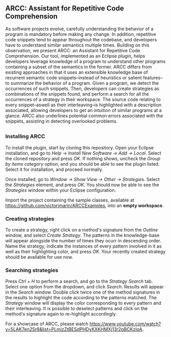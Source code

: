 ## ARCC: Assistant for Repetitive Code Comprehension

As software projects evolve, carefully understanding the behavior
of a program is mandatory before making any change. In addition, repetitive code snippets tend to appear throughout the codebase, and developers have to understand similar semantics multiple times. Building on this observation, we present ARCC: an Assistant for Repetitive Code Comprehension. Our tool, implemented
as an Eclipse plugin, helps developers leverage knowledge of a
program to understand other programs containing a subset of the
semantics in the former. ARCC differs from existing approaches in
that it uses an extensible knowledge base of recurrent semantic
code snippets–instead of heuristics or salient features–to summarize the behavior of a program. Given a program, we detect the occurrences of such snippets. Then, developers can create strategies as combinations of the snippets found, and perform a search for all the occurrences of a strategy in their workspace. The source
code relating to every snippet–aswell as their interleaving–is highlighted with a description associated, allowing developers to get an intuition of similar programs at a glance. ARCC also underlines potential common errors associated with the snippets, assisting in detecting overlooked problems.

##

### Installing ARCC

To install the plugin, start by cloning this repository. Open your Eclipse installation, and go to *Help -> Install New Software -> Add -> Local*. Select the cloned repository and press *OK*. If nothing shows, uncheck the *Group by items category* option, and you should be able to see the plugin listed. Select it for installation, and proceed normally.

Once installed, go to *Window -> Show View -> Other -> Strategies*. Select the *Strategies* element, and press *OK*. You should now be able to see the *Strategies* window within your Eclipse configuration.

Import the project containing the sample classes, available at https://github.com/victorjmarin/ARCCExamples, into an **empty workspace**. 

### Creating strategies

To create a strategy, right click on a method's signature from the *Outline* window, and select *Create Strategy*. The patterns in the knowledge-base will appear alongside the number of times they ocurr in descending order. Name the strategy, indicate the instances of every pattern involved in it as well as their highlighting color, and press *OK*. Your recently created strategy should be available for use now.

### Searching strategies

Press *Ctrl + H* to perform a search, and go to the *Strategy Search* tab. Select one option from the dropdown, and click *Search*. Results will appear in the *Search* window. Double click twice one of the method signatures in the results to highlight the code according to the patterns matched. The *Strategy* window will display the color corresponding to every pattern and their interleaving. It is possible to deselect patterns and click on the method's signature again to re-highlight accordingly.


For a showcase of ARCC, please watch https://www.youtube.com/watch?v=5LAK7en2Sr8&list=PLmizZtBESdPHDyKXKHMXj13r2pBCKzIoA.
